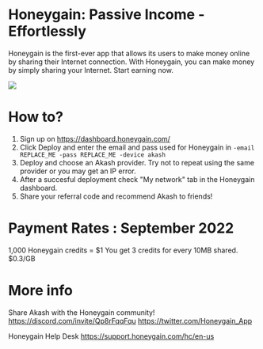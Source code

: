 # Honeygain: Passive Income - Effortlessly

Honeygain is the first-ever app that allows its users to make money online by sharing their Internet connection.
With Honeygain, you can make money by simply sharing your Internet. Start earning now.

![](https://github.com/ovrclk/awesome-akash/raw/honeygain/honeygain/honeygain.png)

# How to?

1.  Sign up on https://dashboard.honeygain.com/
2.  Click Deploy and enter the email and pass used for Honeygain in `-email REPLACE_ME -pass REPLACE_ME -device akash`
3.  Deploy and choose an Akash provider.  Try not to repeat using the same provider or you may get an IP error.
4.  After a succesful deployment check "My network" tab in the Honeygain dashboard.
5.  Share your referral code and recommend Akash to friends!

# Payment Rates : September 2022

1,000 Honeygain credits = $1
You get 3 credits for every 10MB shared.
$0.3/GB

# More info

Share Akash with the Honeygain community!
https://discord.com/invite/Qp8rFqqFqu
https://twitter.com/Honeygain_App

Honeygain Help Desk
https://support.honeygain.com/hc/en-us
